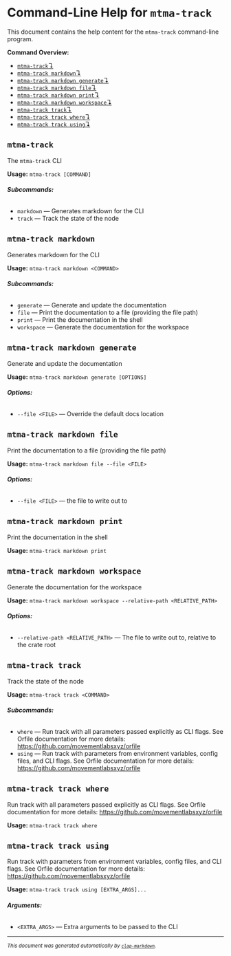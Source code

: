 # Command-Line Help for `mtma-track`

This document contains the help content for the `mtma-track` command-line program.

**Command Overview:**

* [`mtma-track`↴](#mtma-track)
* [`mtma-track markdown`↴](#mtma-track-markdown)
* [`mtma-track markdown generate`↴](#mtma-track-markdown-generate)
* [`mtma-track markdown file`↴](#mtma-track-markdown-file)
* [`mtma-track markdown print`↴](#mtma-track-markdown-print)
* [`mtma-track markdown workspace`↴](#mtma-track-markdown-workspace)
* [`mtma-track track`↴](#mtma-track-track)
* [`mtma-track track where`↴](#mtma-track-track-where)
* [`mtma-track track using`↴](#mtma-track-track-using)

## `mtma-track`

The `mtma-track` CLI

**Usage:** `mtma-track [COMMAND]`

###### **Subcommands:**

* `markdown` — Generates markdown for the CLI
* `track` — Track the state of the node



## `mtma-track markdown`

Generates markdown for the CLI

**Usage:** `mtma-track markdown <COMMAND>`

###### **Subcommands:**

* `generate` — Generate and update the documentation
* `file` — Print the documentation to a file (providing the file path)
* `print` — Print the documentation in the shell
* `workspace` — Generate the documentation for the workspace



## `mtma-track markdown generate`

Generate and update the documentation

**Usage:** `mtma-track markdown generate [OPTIONS]`

###### **Options:**

* `--file <FILE>` — Override the default docs location



## `mtma-track markdown file`

Print the documentation to a file (providing the file path)

**Usage:** `mtma-track markdown file --file <FILE>`

###### **Options:**

* `--file <FILE>` — the file to write out to



## `mtma-track markdown print`

Print the documentation in the shell

**Usage:** `mtma-track markdown print`



## `mtma-track markdown workspace`

Generate the documentation for the workspace

**Usage:** `mtma-track markdown workspace --relative-path <RELATIVE_PATH>`

###### **Options:**

* `--relative-path <RELATIVE_PATH>` — The file to write out to, relative to the crate root



## `mtma-track track`

Track the state of the node

**Usage:** `mtma-track track <COMMAND>`

###### **Subcommands:**

* `where` — Run track with all parameters passed explicitly as CLI flags. See Orfile documentation for more details: <https://github.com/movementlabsxyz/orfile>
* `using` — Run track with parameters from environment variables, config files, and CLI flags. See Orfile documentation for more details: <https://github.com/movementlabsxyz/orfile>



## `mtma-track track where`

Run track with all parameters passed explicitly as CLI flags. See Orfile documentation for more details: <https://github.com/movementlabsxyz/orfile>

**Usage:** `mtma-track track where`



## `mtma-track track using`

Run track with parameters from environment variables, config files, and CLI flags. See Orfile documentation for more details: <https://github.com/movementlabsxyz/orfile>

**Usage:** `mtma-track track using [EXTRA_ARGS]...`

###### **Arguments:**

* `<EXTRA_ARGS>` — Extra arguments to be passed to the CLI



<hr/>

<small><i>
    This document was generated automatically by
    <a href="https://crates.io/crates/clap-markdown"><code>clap-markdown</code></a>.
</i></small>

